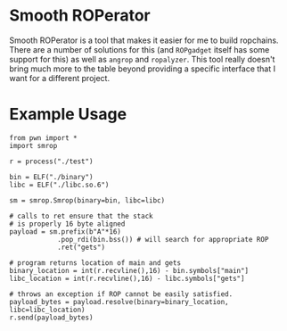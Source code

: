 # Smooth ROPerator
Smooth ROPerator is a tool that makes it easier for
me to build ropchains. There are a number of solutions
for this (and `ROPgadget` itself has some support for this)
as well as `angrop` and `ropalyzer`. This tool really
doesn't bring much more to the table beyond providing
a specific interface that I want for a different project.

# Example Usage
```
from pwn import *
import smrop

r = process("./test")

bin = ELF("./binary")
libc = ELF("./libc.so.6")

sm = smrop.Smrop(binary=bin, libc=libc)

# calls to ret ensure that the stack
# is properly 16 byte aligned
payload = sm.prefix(b"A"*16)
            .pop_rdi(bin.bss()) # will search for appropriate ROP
            .ret("gets")

# program returns location of main and gets
binary_location = int(r.recvline(),16) - bin.symbols["main"]
libc_location = int(r.recvline(),16) - libc.symbols["gets"]

# throws an exception if ROP cannot be easily satisfied.
payload_bytes = payload.resolve(binary=binary_location, libc=libc_location)
r.send(payload_bytes)
```
